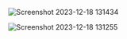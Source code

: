 ![Screenshot 2023-12-18 131434](https://github.com/raesen/Google2.0/assets/81528196/d5a71423-548f-4201-a030-c3ae175d80b0)

![Screenshot 2023-12-18 131255](https://github.com/raesen/Google2.0/assets/81528196/5b8b1e4a-522d-46db-b6f7-8d5944a75864)

